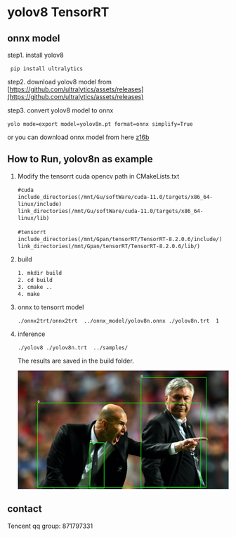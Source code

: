 # yolov8 TensorRT

## onnx model

step1. install yolov8

```
 pip install ultralytics
```

step2. download yolov8 model from [https://github.com/ultralytics/assets/releases](https://github.com/ultralytics/assets/releases)

step3. convert yolov8 model  to onnx

```
yolo mode=export model=yolov8n.pt format=onnx simplify=True
```

or you can download  onnx model from here [z16b](https://pan.baidu.com/s/1KzJ3-15LrPnWjavnqeWsTg)

## How to Run, yolov8n as example

1. Modify the tensorrt cuda opencv path in CMakeLists.txt

   ```
   #cuda 
   include_directories(/mnt/Gu/softWare/cuda-11.0/targets/x86_64-linux/include)
   link_directories(/mnt/Gu/softWare/cuda-11.0/targets/x86_64-linux/lib)

   #tensorrt 
   include_directories(/mnt/Gpan/tensorRT/TensorRT-8.2.0.6/include/)
   link_directories(/mnt/Gpan/tensorRT/TensorRT-8.2.0.6/lib/)
   ```
2. build

   ```
   1. mkdir build
   2. cd build
   3. cmake ..
   4. make

   ```
3. onnx  to tensorrt model

   ```
   ./onnx2trt/onnx2trt  ../onnx_model/yolov8n.onnx ./yolov8n.trt  1

   ```
4. inference

   ```
   ./yolov8 ./yolov8n.trt  ../samples/
   ```

   The results are saved in the build folder.

   ![image](result/zidane.jpg)

## contact

Tencent qq group:  871797331
